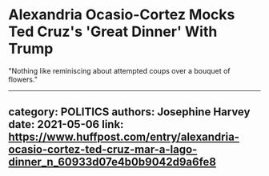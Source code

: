 # Alexandria Ocasio-Cortez Mocks Ted Cruz's 'Great Dinner' With Trump

"Nothing like reminiscing about attempted coups over a bouquet of flowers."

---
category: POLITICS
authors: Josephine Harvey
date: 2021-05-06
link: https://www.huffpost.com/entry/alexandria-ocasio-cortez-ted-cruz-mar-a-lago-dinner_n_60933d07e4b0b9042d9a6fe8
---
